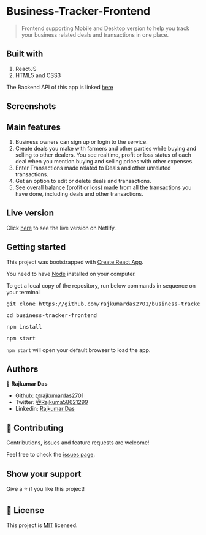 # Business-Tracker-Frontend

> Frontend supporting Mobile and Desktop version to help you track your business related deals and transactions in one place.

## Built with
1. ReactJS
2. HTML5 and CSS3

The Backend API of this app is linked <a href="https://github.com/rajkumardas2701/business-tracker-backend">here</a>

## Screenshots

## Main features

1. Business owners can sign up or login to the service.
2. Create deals you make with farmers and other parties while buying and selling to other dealers. You see realtime, profit or loss status of each deal when you mention buying and selling prices with other expenses.
3. Enter Transactions made related to Deals and other unrelated transactions.
4. Get an option to edit or delete deals and transactions.
5. See overall balance (profit or loss) made from all the transactions you have done, including deals and other transactions.

## Live version

Click <a href="https://elegant-cascaron-fb6a74.netlify.app/">here</a> to see the live version on Netlify.

## Getting started

This project was bootstrapped with <a href="https://github.com/facebook/create-react-app">Create React App</a>.

You need to have <a href="https://nodejs.org/en/">Node</a> installed on your computer.

To get a local copy of the repository, run below commands in sequence on your terminal

<pre>git clone https://github.com/rajkumardas2701/business-tracker-frontend.git</pre>
<pre>cd business-tracker-frontend</pre>
<pre>npm install</pre>
<pre>npm start</pre>

`npm start` will open your default browser to load the app.

## Authors

👤 **Rajkumar Das**

- Github: [@rajkumardas2701](https://github.com/rajkumardas2701)
- Twitter: [@Rajkuma58621299](https://twitter.com/Rajkuma58621299)
- Linkedin: [Rajkumar Das](https://www.linkedin.com/in/rajkumar-das-41308961/)

## 🤝 Contributing

Contributions, issues and feature requests are welcome!

Feel free to check the [issues page](https://github.com/rajkumardas2701/business-tracker-frontend/issues).

## Show your support

Give a ⭐️ if you like this project!

## 📝 License

This project is [MIT](lic.url) licensed.